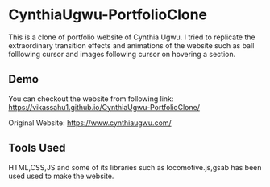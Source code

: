# CynthiaUgwu-PortfolioClone

This is a clone of portfolio website of Cynthia Ugwu.
I tried to replicate the extraordinary transition effects and animations of the website such as ball folllowing cursor and images following cursor on hovering a section.


## Demo

You can checkout the website from following link:
https://vikassahu1.github.io/CynthiaUgwu-PortfolioClone/

Original Website:
https://www.cynthiaugwu.com/

## Tools Used

HTML,CSS,JS and some of its libraries such as locomotive.js,gsab has been used used to make the website.
